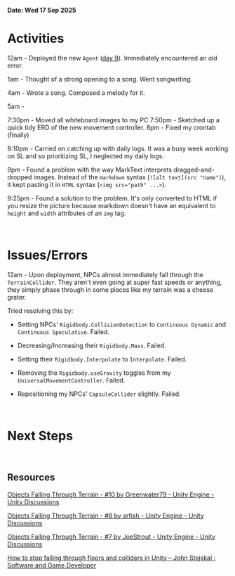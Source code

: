 **Date: Wed 17 Sep 2025**<br>

# Activities

12am - Deployed the new `Agent` ([day 9](day9_Tue16Sep2025.md)). Immediately encountered an old error.



1am - Thought of a strong opening to a song. Went songwriting.

4am - Wrote a song. Composed a melody for it.

5am -

7:30pm - Moved all whiteboard images to my PC
7:50pm - Sketched up a quick tidy ERD of the new movement controller.
8pm - Fixed my crontab (finally)

8:10pm - Carried on catching up with daily logs. It was a busy week working on SL and so prioritizing SL, I neglected my daily logs.

9pm - Found a problem with the way MarkText interprets dragged-and-dropped images. Instead of the `markdown` syntax (`![alt text](src "name")`), it kept pasting it in `HTML` syntax (`<img src="path" ...>`).

9:25pm - Found a solution to the problem. It's only converted to HTML if you resize the picture because markdown doesn't have an equivalent to `height` and `width` attributes of an `img` tag.

<br>

# Issues/Errors

12am - Upon deployment, NPCs almost immediately fall through the `TerrainCollider`. They aren't even going at super fast speeds or anything, they simply phase through in some places like my terrain was a cheese grater.

Tried resolving this by:

* Setting NPCs' `Rigidbody.CollisionDetection` to `Continuous Dynamic` and `Continuous Speculative`. Failed.

*  Decreasing/Increasing their `Rigidbody.Mass`. Failed.

* Setting their `Rigidbody.Interpolate` to `Interpolate`. Failed.

* Removing the `Rigidbody.useGravity` toggles from my `UniversalMovementController`. Failed.

* Repositioning my NPCs' `CapsuleCollider` slightly. Failed.

<br>

# Next Steps

<br>

## Resources

[Objects Falling Through Terrain - #10 by Greenwater79 - Unity Engine - Unity Discussions](https://discussions.unity.com/t/objects-falling-through-terrain/738551/10)

[Objects Falling Through Terrain - #8 by arfish - Unity Engine - Unity Discussions](https://discussions.unity.com/t/objects-falling-through-terrain/738551/8)

[Objects Falling Through Terrain - #7 by JoeStrout - Unity Engine - Unity Discussions](https://discussions.unity.com/t/objects-falling-through-terrain/738551/7)

[How to stop falling through floors and colliders in Unity &#8211; John Stejskal : Software and Game Developer](https://johnstejskal.com/wp/how-to-stop-falling-through-floors-in-unity/)



<br>
